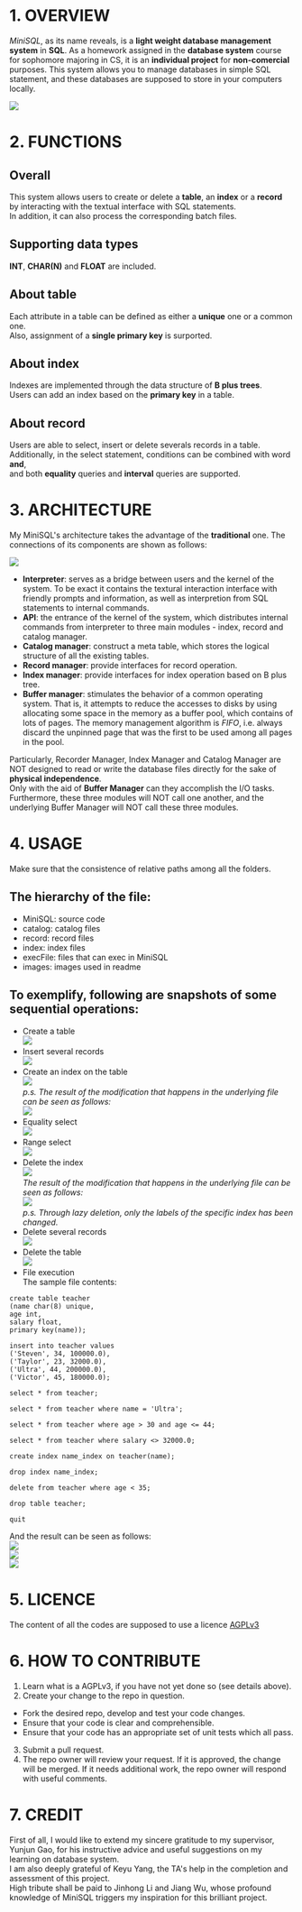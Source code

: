 # 1. OVERVIEW
*MiniSQL*, as its name reveals, is a **light weight database management system** in **SQL**.
As a homework assigned in the **database system** course for sophomore majoring in CS,
it is an **individual project** for **non-comercial** purposes.
This system allows you to manage databases in simple SQL statement,
and these databases are supposed to store in your computers locally.
  
![](./images/overview_1.png)  

# 2. FUNCTIONS
## Overall
This system allows users to create or delete a **table**, an **index** or a **record** 
by interacting with the textual interface with SQL statements.  
In addition, it can also process the corresponding batch files.  

## Supporting data types
**INT**, **CHAR(N)** and **FLOAT** are included.  

## About table
Each attribute in a table can be defined as either a **unique** one or a common one.  
Also, assignment of a **single primary key** is surported.  

## About index
Indexes are implemented through the data structure of **B plus trees**.  
Users can add an index based on the **primary key** in a table.  

## About record
Users are able to select, insert or delete severals records in a table.  
Additionally, in the select statement, conditions can be combined with word **and**,  
and both **equality** queries and **interval** queries are supported.  

# 3. ARCHITECTURE
My MiniSQL's architecture takes the advantage of the **traditional** one. The connections
of its components are shown as follows:

![](./images/Architecture_1.png)  

- **Interpreter**: serves as a bridge between users and the kernel of the system. To be exact
it contains the textural interaction interface with friendly prompts and information, as 
well as interpretion from SQL statements to internal commands.
- **API**: the entrance of the kernel of the system, which distributes internal commands from
 interpreter to three main modules - index, record and catalog manager.  
- **Catalog manager**: construct a meta table, which stores the logical structure of 
all the existing tables.
- **Record manager**: provide interfaces for record operation.  
- **Index manager**: provide interfaces for index operation based on B plus tree.
- **Buffer manager**: stimulates the behavior of a common operating system. 
That is, it attempts to reduce the accesses to disks by using allocating some space 
in the memory as a buffer pool, which contains of lots of pages.  The memory management 
algorithm is *FIFO*, i.e. always discard the unpinned page that was the first to be used 
among all pages in the pool.  

Particularly, Recorder Manager, Index Manager and Catalog Manager are NOT designed to 
read or write the database files directly for the sake of **physical independence**.  
Only with the aid of **Buffer Manager** can they accomplish the I/O tasks.  
Furthermore, these three modules will NOT call one another, and the underlying Buffer 
Manager will NOT call these three modules.

# 4. USAGE
Make sure that the consistence of relative paths among all the folders.
##  The hierarchy of the file:
- MiniSQL: source code
- catalog: catalog files
- record: record files
- index: index files
- execFile: files that can exec in MiniSQL
- images: images used in readme  

##  To exemplify, following are snapshots of some sequential operations:
- Create a table  
![](./images/usage_1.png)  
- Insert several records  
![](./images/usage_2.png)  
- Create an index on the table  
![](./images/usage_3.png)   
*p.s. The result of the modification that happens in the underlying file can be seen as follows:*  
![](./images/usage_4.png)  
- Equality select  
![](./images/usage_5.png)  
- Range select  
![](./images/usage_6.png)  
- Delete the index  
![](./images/usage_7.png)  
*The result of the modification that happens in the underlying file can be seen as follows:*  
![](./images/usage_8.png)  
*p.s. Through lazy deletion, only the labels of the specific index has been changed.*  
- Delete several records  
![](./images/usage_9.png)  
- Delete the table  
![](./images/usage_10.png)  
- File execution  
The sample file contents:  
```
create table teacher  
(name char(8) unique,  
age int,  
salary float,  
primary key(name));  
  
insert into teacher values  
('Steven', 34, 100000.0),  
('Taylor', 23, 32000.0),  
('Ultra', 44, 200000.0),  
('Victor', 45, 180000.0);  
  
select * from teacher;  
  
select * from teacher where name = 'Ultra';  
  
select * from teacher where age > 30 and age <= 44;  
  
select * from teacher where salary <> 32000.0;  
  
create index name_index on teacher(name);  
  
drop index name_index;  
  
delete from teacher where age < 35;  
  
drop table teacher;  
  
quit  
```  
And the result can be seen as follows:  
![](./images/usage_11.png)  
![](./images/usage_12.png)  
![](./images/usage_13.png)  
  
# 5. LICENCE
The content of all the codes are supposed to use a licence [AGPLv3](./LICENCE)  

# 6. HOW TO CONTRIBUTE
1. Learn what is a AGPLv3, if you have not yet done so (see details above).  
2.  Create your change to the repo in question.
- Fork the desired repo, develop and test your code changes.
- Ensure that your code is clear and comprehensible.
- Ensure that your code has an appropriate set of unit tests which all pass.
3. Submit a pull request.
4. The repo owner will review your request. If it is approved, the change will be merged. If it needs additional work, the repo owner will respond with useful comments.

# 7. CREDIT
First of all, I would like to extend my sincere gratitude to my supervisor, Yunjun Gao, for his instructive advice and useful suggestions on my learning on database system.   
I am also deeply grateful of Keyu Yang, the TA's help in the completion and assessment of this project.  
High tribute shall be paid to Jinhong Li and Jiang Wu, whose profound knowledge of MiniSQL triggers my inspiration for this brilliant project.  
